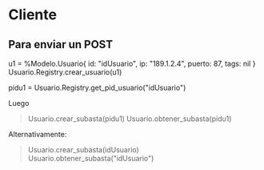 # Cliente

## Para enviar un POST

u1 = %Modelo.Usuario{ id: "idUsuario", ip: "189.1.2.4", puerto: 87, tags: nil }
Usuario.Registry.crear_usuario(u1)

pidu1 = Usuario.Registry.get_pid_usuario("idUsuario")

Luego
> Usuario.crear_subasta(pidu1)
> Usuario.obtener_subasta(pidu1)

Alternativamente:
> Usuario.crear_subasta(idUsuario)
> Usuario.obtener_subasta("idUsuario")
